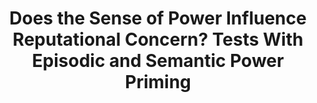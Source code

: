 ---
title: "Does the Sense of Power Influence Reputational Concern? Tests With Episodic and Semantic Power Priming"
collection: publications
permalink: /publication/imada_etal_2023_spb.pdf
paperurl: '/files/Imada et al. (2023) SPB.pdf'
link: https://spb.psychopen.eu/index.php/spb/article/view/7779
citation: '<u>*Imada, H.</u>, Hopthrow, T., & Zibell, H. (2023). Does the Sense of Power Influence Reputational Concern? Tests With Episodic and Semantic Power Priming. <em>Proceedings of the National Academy of Sciences</em>. 119(30)e2120377119. https://doi.org/10.32872/spb.7779'
---